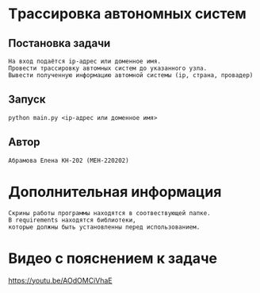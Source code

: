 # Tрассировка автономных систем

## Постановка задачи
    На вход подаётся ip-адрес или доменное имя.
    Провести трассировку автомных систем до указанного узла.
    Вывести полученную информацию автомной системы (ip, страна, провадер)

## Запуск
    python main.py <ip-адрес или доменное имя>

## Автор
    Абрамова Елена КН-202 (МЕН-220202)

# Дополнительная информация
    Скрины работы программы находятся в соотвествующей папке.
    В requirements находятся библиотеки, 
    которые должны быть установленны перед использованием.

# Видео с пояснением к задаче
https://youtu.be/AOdOMCiVhaE
    
